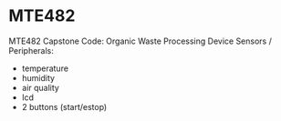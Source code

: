 # MTE482
MTE482 Capstone Code: Organic Waste Processing Device
Sensors / Peripherals:
- temperature
- humidity
- air quality
- lcd
- 2 buttons (start/estop)
